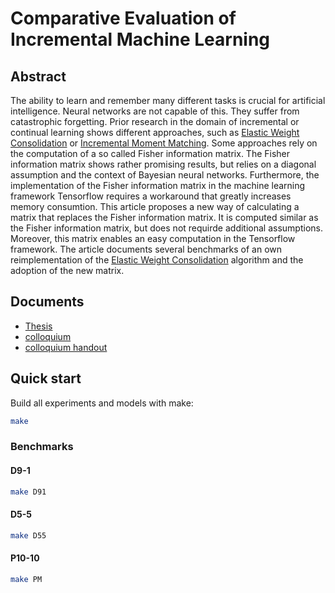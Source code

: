 # Comparative Evaluation of Incremental Machine Learning

## Abstract

The ability to learn and remember many different tasks is crucial for artificial intelligence. Neural networks are not capable of this. They suffer from catastrophic forgetting. Prior research in the domain of incremental or continual learning shows different approaches, such as [Elastic Weight Consolidation](https://arxiv.org/abs/1612.00796) or [Incremental Moment Matching](https://arxiv.org/abs/1703.08475). Some approaches rely on the computation of a so called Fisher information matrix. The Fisher information matrix shows rather promising results, but relies on a diagonal assumption and the context of Bayesian neural networks. Furthermore, the implementation of the Fisher information matrix in the machine learning framework Tensorflow requires a workaround that greatly increases memory consumtion.
This article proposes a new way of calculating a matrix that replaces the Fisher information matrix. It is computed similar as the Fisher information matrix, but does not requirde additional assumptions. Moreover, this matrix enables an easy computation in the Tensorflow framework. The article documents several benchmarks of an own reimplementation of the [Elastic Weight Consolidation](https://arxiv.org/abs/1612.00796) algorithm and the adoption of the new matrix.

## Documents

* [Thesis](https://github.com/florianwiech/incremental-machine-learning/releases/download/presentation/Comparative_Evaluation_of_Incremental_Machine_Learning_Methods.pdf)
* [colloquium](https://github.com/florianwiech/incremental-machine-learning/releases/download/presentation/colloquium.pdf)
* [colloquium handout](https://github.com/florianwiech/incremental-machine-learning/releases/download/presentation/colloquium_handout.pdf)

## Quick start

Build all experiments and models with make:

```bash
make
```

### Benchmarks

#### D9-1

```bash
make D91
```

#### D5-5

```bash
make D55
```

#### P10-10

```bash
make PM
```
